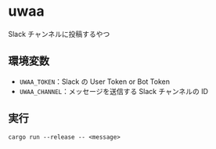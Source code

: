 # uwaa
Slack チャンネルに投稿するやつ

## 環境変数
- `UWAA_TOKEN`：Slack の User Token or Bot Token
- `UWAA_CHANNEL`：メッセージを送信する Slack チャンネルの ID

## 実行
```
cargo run --release -- <message>
```